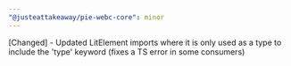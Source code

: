 ```yaml
---
"@justeattakeaway/pie-webc-core": minor
---
```


[Changed] - Updated LitElement imports where it is only used as a type to include the 'type' keyword (fixes a TS error in some consumers)
